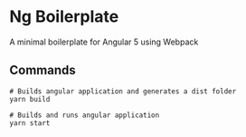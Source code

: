 # Ng Boilerplate

A minimal boilerplate for Angular 5 using Webpack

## Commands

```
# Builds angular application and generates a dist folder
yarn build

# Builds and runs angular application
yarn start
```